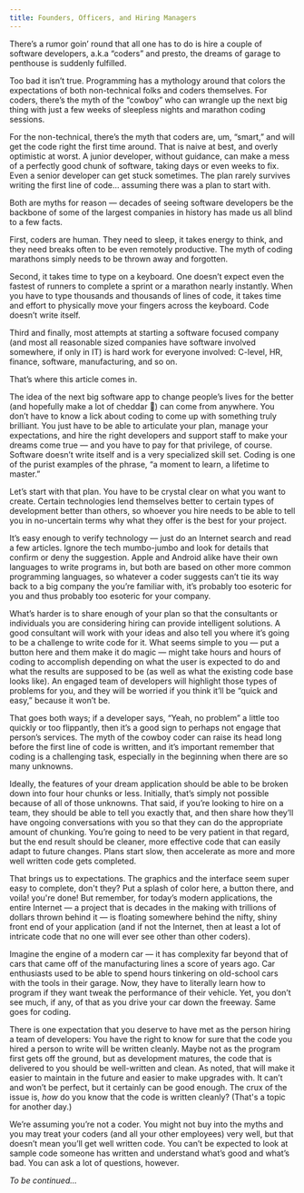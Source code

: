```yaml
---
title: Founders, Officers, and Hiring Managers
---
```


There’s a rumor goin’ round that all one has to do is hire a couple of software developers, a.k.a “coders” and presto, the dreams of garage to penthouse is suddenly fulfilled.

Too bad it isn’t true. Programming has a mythology around that colors the expectations of both non-technical folks and coders themselves. For coders, there’s the myth of the “cowboy” who can wrangle up the next big thing with just a few weeks of sleepless nights and marathon coding sessions.

For the non-technical, there’s the myth that coders are, um, “smart,” and will get the code right the first time around. That is naive at best, and overly optimistic at worst. A junior developer, without guidance, can make a mess of a perfectly good chunk of software, taking days or even weeks to fix. Even a senior developer can get stuck sometimes. The plan rarely survives writing the first line of code… assuming there was a plan to start with.

Both are myths for reason — decades of seeing software developers be the backbone of some of the largest companies in history has made us all blind to a few facts.

First, coders are human. They need to sleep, it takes energy to think, and they need breaks often to be even remotely productive. The myth of coding marathons simply needs to be thrown away and forgotten.

Second, it takes time to type on a keyboard. One doesn’t expect even the fastest of runners to complete a sprint or a marathon nearly instantly. When you have to type thousands and thousands of lines of code, it takes time and effort to physically move your fingers across the keyboard. Code doesn’t write itself.

Third and finally, most attempts at starting a software focused company (and most all reasonable sized companies have software involved somewhere, if only in IT) is hard work for everyone involved: C-level, HR, finance, software, manufacturing, and so on.

That’s where this article comes in.

The idea of the next big software app to change people’s lives for the better (and hopefully make a lot of cheddar 🧀) can come from anywhere. You don’t have to know a lick about coding to come up with something truly brilliant. You just have to be able to articulate your plan, manage your expectations, and hire the right developers and support staff to make your dreams come true &mdash; and you have to pay for that privilege, of course. Software doesn’t write itself and is a very specialized skill set. Coding is one of the purist examples of the phrase, “a moment to learn, a lifetime to master.”

Let’s start with that plan. You have to be crystal clear on what you want to create. Certain technologies lend themselves better to certain types of development better than others, so whoever you hire needs to be able to tell you in no-uncertain terms why what they offer is the best for your project.

It’s easy enough to verify technology — just do an Internet search and read a few articles. Ignore the tech mumbo-jumbo and look for details that confirm or deny the suggestion. Apple and Android alike have their own languages to write programs in, but both are based on other more common programming languages, so whatever a coder suggests can’t tie its way back to a big company the you’re familiar with, it’s probably too esoteric for you and thus probably too esoteric for your company.

What’s harder is to share enough of your plan so that the consultants or individuals you are considering hiring can provide intelligent solutions. A good consultant will work with your ideas and also tell you where it’s going to be a challenge to write code for it. What seems simple to you — put a button here and them make it do magic — might take hours and hours of coding to accomplish depending on what the user is expected to do and what the results are supposed to be (as well as what the existing code base looks like). An engaged team of developers will highlight those types of problems for you, and they will be worried if you think it’ll be “quick and easy,” because it won’t be.

That goes both ways; if a developer says, “Yeah, no problem” a little too quickly or too flippantly, then it’s a good sign to perhaps not engage that person’s services. The myth of the cowboy coder can raise its head long before the first line of code is written, and it’s important remember that coding is a challenging task, especially in the beginning when there are so many unknowns.

Ideally, the features of your dream application should be able to be broken down into four hour chunks or less. Initially, that’s simply not possible because of all of those unknowns. That said, if you’re looking to hire on a team, they should be able to tell you exactly that, and then share how they’ll have ongoing conversations with you so that they can do the appropriate amount of chunking. You’re going to need to be very patient in that regard, but the end result should be cleaner, more effective code that can easily adapt to future changes. Plans start slow, then accelerate as more and more well written code gets completed.

That brings us to expectations. The graphics and the interface seem super easy to complete, don't they? Put a splash of color here, a button there, and voila! you're done! But remember, for today’s modern applications, the entire Internet &mdash; a project that is decades in the making with trillions of dollars thrown behind it &mdash; is floating somewhere behind the nifty, shiny front end of your application (and if not the Internet, then at least a lot of intricate code that no one will ever see other than other coders).

Imagine the engine of a modern car — it has complexity far beyond that of cars that came off of the manufacturing lines a score of years ago. Car enthusiasts used to be able to spend hours tinkering on old-school cars with the tools in their garage. Now, they have to literally learn how to program if they want tweak the performance of their vehicle. Yet, you don’t see much, if any, of that as you drive your car down the freeway. Same goes for coding.

There is one expectation that you deserve to have met as the person hiring a team of developers: You have the right to know for sure that the code you hired a person to write will be written cleanly. Maybe not as the program first gets off the ground, but as development matures, the code that is delivered to you should be well-written and clean. As noted, that will make it easier to maintain in the future and easier to make upgrades with. It can’t and won’t be perfect, but it certainly can be good enough. The crux of the issue is, _how_ do you know that the code is written cleanly? (That's a topic for another day.)

We’re assuming you’re not a coder. You might not buy into the myths and you may treat your coders (and all your other employees) very well, but that doesn’t mean you’ll get well written code. You can’t be expected to look at sample code someone has written and understand what’s good and what’s bad. You can ask a lot of questions, however.

_To be continued..._

